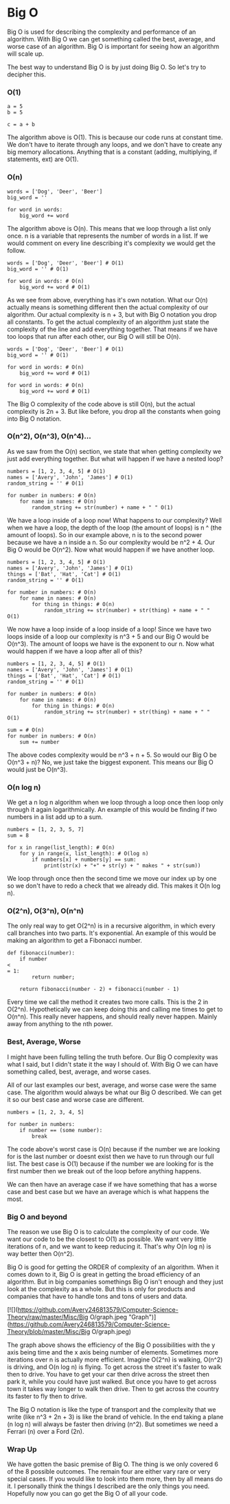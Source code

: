 # Big O

Big O is used for describing the complexity and performance of an algorithm. With Big O we can get something called the best, average, and worse case of an algorithm. Big O is important for seeing how an algorithm will scale up.  

The best way to understand Big O is by just doing Big O. So let's try to decipher this.

### O\(1\)

```
a = 5
b = 5

c = a + b
```

The algorithm above is O\(1\). This is because our code runs at constant time. We don't have to iterate through any loops, and we don't have to create any big memory allocations. Anything that is a constant \(adding, multiplying, if statements, ext\) are O\(1\).

### O\(n\)

```
words = ['Dog', 'Deer', 'Beer']
big_word = ''

for word in words:
    big_word += word
```

The algorithm above is O\(n\). This means that we loop through a list only once. n is a variable that represents the number of words in a list. If we would comment on every line describing it's complexity we would get the follow.

```
words = ['Dog', 'Deer', 'Beer'] # O(1)
big_word = '' # O(1)

for word in words: # O(n)
    big_word += word # O(1)
```

As we see from above, everything has it's own notation. What our O\(n\) actually means is something different then the actual complexity of our algorithm. Our actual complexity is n + 3, but with Big O notation you drop all constants. To get the actual complexity of an algorithm just state the complexity of the line and add everything together. That means if we have too loops that run after each other, our Big O will still be O\(n\).

```
words = ['Dog', 'Deer', 'Beer'] # O(1)
big_word = '' # O(1)

for word in words: # O(n)
    big_word += word # O(1)

for word in words: # O(n)
    big_word += word # O(1)
```

The Big O complexity of the code above is still O\(n\), but the actual complexity is 2n + 3. But like before, you drop all the constants when going into Big O notation.

### O\(n^2\), O\(n^3\), O\(n^4\)...

As we saw from the O\(n\) section, we state that when getting complexity we just add everything together. But what will happen if we have a nested loop?

```
numbers = [1, 2, 3, 4, 5] # O(1)
names = ['Avery', 'John', 'James'] # O(1)
random_string = '' # O(1)

for number in numbers: # O(n)
    for name in names: # O(n)
        random_string += str(number) + name + " " O(1)
```

We have a loop inside of a loop now! What happens to our complexity? Well when we have a loop, the depth of the loop \(the amount of loops\) is n ^ \(the amount of loops\). So in our example above, n is to the second power because we have a n inside a n. So our complexity would be n^2 + 4. Our Big O would be O\(n^2\). Now what would happen if we have another loop.

```
numbers = [1, 2, 3, 4, 5] # O(1)
names = ['Avery', 'John', 'James'] # O(1)
things = ['Bat', 'Hat', 'Cat'] # O(1)
random_string = '' # O(1)

for number in numbers: # O(n)
    for name in names: # O(n)
        for thing in things: # O(n)
            random_string += str(number) + str(thing) + name + " " O(1)
```

We now have a loop inside of a loop inside of a loop! Since we have two loops inside of a loop our complexity is n^3 + 5 and our Big O would be O\(n^3\). The amount of loops we have is the exponent to our n. Now what would happen if we have a loop after all of this?

```
numbers = [1, 2, 3, 4, 5] # O(1)
names = ['Avery', 'John', 'James'] # O(1)
things = ['Bat', 'Hat', 'Cat'] # O(1)
random_string = '' # O(1)

for number in numbers: # O(n)
    for name in names: # O(n)
        for thing in things: # O(n)
            random_string += str(number) + str(thing) + name + " " O(1)

sum = # O(n)
for number in numbers: # O(n)
    sum += number
```

The above codes complexity would be n^3 + n + 5. So would our Big O be O\(n^3 + n\)? No, we just take the biggest exponent. This means our Big O would just be O\(n^3\).

### O\(n log n\)

We get a n log n algorithm when we loop through a loop once then loop only through it again logarithmically. An example of this would be finding if two numbers in a list add up to a sum.

```
numbers = [1, 2, 3, 5, 7]
sum = 8

for x in range(list_length): # O(n)
    for y in range(x, list_length): # O(log n)
        if numbers[x] + numbers[y] == sum:
            print(str(x) + "+" + str(y) + " makes " + str(sum))
```

We loop through once then the second time we move our index up by one so we don't have to redo a check that we already did. This makes it O\(n log n\).

### O\(2^n\), O\(3^n\), O\(n^n\)

The only real way to get O\(2^n\) is in a recursive algorithm, in which every call branches into two parts. It's exponential. An example of this would be making an algorithm to get a Fibonacci number.

```
def fibonacci(number):
    if number 
<
= 1:
        return number;

    return fibonacci(number - 2) + fibonacci(number - 1)
```

Every time we call the method it creates two more calls. This is the 2 in O\(2^n\). Hypothetically we can keep doing this and calling me times to get to O\(n^n\). This really never happens, and should really never happen. Mainly away from anything to the nth power.

### Best, Average, Worse

I might have been fulling telling the truth before. Our Big O complexity was what I said, but I didn't state it the way I should of. With Big O we can have something called, best, average, and worse cases.

All of our last examples our best, average, and worse case were the same case. The algorithm would always be what our Big O described. We can get it so our best case and worse case are different.

```
numbers = [1, 2, 3, 4, 5]

for number in numbers:
    if number == (some number):
        break
```

The code above's worst case is O\(n\) because if the number we are looking for is the last number or doesnt exist then we have to run through our full list. The best case is O\(1\) because if the number we are looking for is the first number then we break out of the loop before anything happens.

We can then have an average case if we have something that has a worse case and best case but we have an average which is what happens the most.

### Big O and beyond

The reason we use Big O is to calculate the complexity of our code. We want our code to be the closest to O\(1\) as possible. We want very little iterations of n, and we want to keep reducing it. That's why O\(n log n\) is way better then O\(n^2\).

Big O is good for getting the ORDER of complexity of an algorithm. When it comes down to it, Big O is great in getting the broad efficiency of an algorithm. But in big companies somethings Big O isn't enough and they just look at the complexity as a whole. But this is only for products and companies that have to handle tons and tons of users and data.

[![](https://github.com/Avery246813579/Computer-Science-Theory/raw/master/Misc/Big O/graph.jpeg "Graph")](https://github.com/Avery246813579/Computer-Science-Theory/blob/master/Misc/Big O/graph.jpeg)

The graph above shows the efficiency of the Big O possibilities with the y axis being time and the x axis being number of elements. Sometimes more iterations over n is actually more efficient. Imagine O\(2^n\) is walking, O\(n^2\) is driving, and O\(n log n\) is flying. To get across the street it's faster to walk then to drive. You have to get your car then drive across the street then park it, while you could have just walked. But once you have to get across town it takes way longer to walk then drive. Then to get across the country its faster to fly then to drive.

The Big O notation is like the type of transport and the complexity that we write \(like n^3 + 2n + 3\) is like the brand of vehicle. In the end taking a plane \(n log n\) will always be faster then driving \(n^2\). But sometimes we need a Ferrari \(n\) over a Ford \(2n\).

### Wrap Up

We have gotten the basic premise of Big O. The thing is we only covered 6 of the 8 possible outcomes. The remain four are either vary rare or very special cases. If you would like to look into them more, then by all means do it. I personally think the things I described are the only things you need. Hopefully now you can go get the Big O of all your code.

